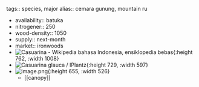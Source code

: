 tags:: species, major
alias:: cemara gunung, mountain ru

- availability:: batuka
- nitrogener:: 250
- wood-density:: 1050
- supply:: next-month
- market:: ironwoods
- ![Casuarina - Wikipedia bahasa Indonesia, ensiklopedia bebas](https://peach-geographical-bat-397.mypinata.cloud/ipfs/QmPK9i5RrFRZ2vP7yxFbivJGpeWcFRQfuRL53Dq8o6R2Sb){:height 762, :width 1008}
- ![Casuarina glauca / IPlantz](https://peach-geographical-bat-397.mypinata.cloud/ipfs/QmSTySX8XFo5uMJq3qmK25JThWQeGwNAwx9paDjAAx4aqF){:height 729, :width 597}
- ![image.png](https://peach-geographical-bat-397.mypinata.cloud/ipfs/Qme8Wx8uTWcRDrC7Evp6wvycQDVRGYLrWop12CHChgvTCT){:height 655, :width 526}
	- [[canopy]]